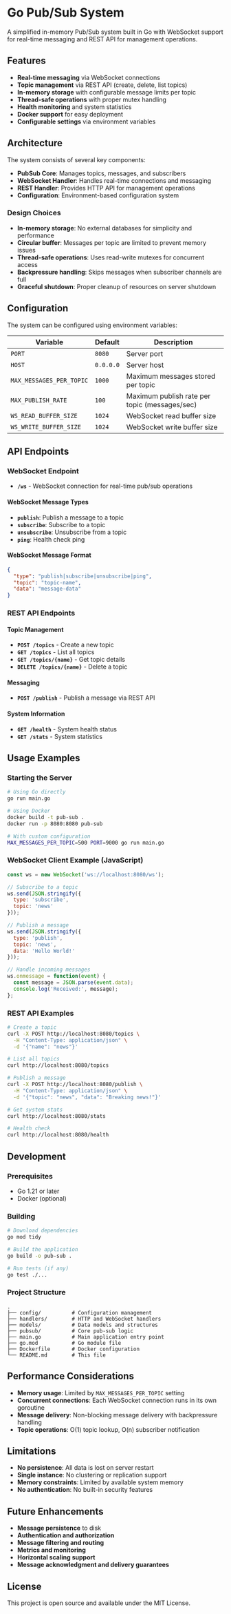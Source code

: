 # Go Pub/Sub System

A simplified in-memory Pub/Sub system built in Go with WebSocket support for real-time messaging and REST API for management operations.

## Features

- **Real-time messaging** via WebSocket connections
- **Topic management** via REST API (create, delete, list topics)
- **In-memory storage** with configurable message limits per topic
- **Thread-safe operations** with proper mutex handling
- **Health monitoring** and system statistics
- **Docker support** for easy deployment
- **Configurable settings** via environment variables

## Architecture

The system consists of several key components:

- **PubSub Core**: Manages topics, messages, and subscribers
- **WebSocket Handler**: Handles real-time connections and messaging
- **REST Handler**: Provides HTTP API for management operations
- **Configuration**: Environment-based configuration system

### Design Choices

- **In-memory storage**: No external databases for simplicity and performance
- **Circular buffer**: Messages per topic are limited to prevent memory issues
- **Thread-safe operations**: Uses read-write mutexes for concurrent access
- **Backpressure handling**: Skips messages when subscriber channels are full
- **Graceful shutdown**: Proper cleanup of resources on server shutdown

## Configuration

The system can be configured using environment variables:

| Variable | Default | Description |
|----------|---------|-------------|
| `PORT` | `8080` | Server port |
| `HOST` | `0.0.0.0` | Server host |
| `MAX_MESSAGES_PER_TOPIC` | `1000` | Maximum messages stored per topic |
| `MAX_PUBLISH_RATE` | `100` | Maximum publish rate per topic (messages/sec) |
| `WS_READ_BUFFER_SIZE` | `1024` | WebSocket read buffer size |
| `WS_WRITE_BUFFER_SIZE` | `1024` | WebSocket write buffer size |

## API Endpoints

### WebSocket Endpoint

- **`/ws`** - WebSocket connection for real-time pub/sub operations

#### WebSocket Message Types

- **`publish`**: Publish a message to a topic
- **`subscribe`**: Subscribe to a topic
- **`unsubscribe`**: Unsubscribe from a topic
- **`ping`**: Health check ping

#### WebSocket Message Format

```json
{
  "type": "publish|subscribe|unsubscribe|ping",
  "topic": "topic-name",
  "data": "message-data"
}
```

### REST API Endpoints

#### Topic Management

- **`POST /topics`** - Create a new topic
- **`GET /topics`** - List all topics
- **`GET /topics/{name}`** - Get topic details
- **`DELETE /topics/{name}`** - Delete a topic

#### Messaging

- **`POST /publish`** - Publish a message via REST API

#### System Information

- **`GET /health`** - System health status
- **`GET /stats`** - System statistics

## Usage Examples

### Starting the Server

```bash
# Using Go directly
go run main.go

# Using Docker
docker build -t pub-sub .
docker run -p 8080:8080 pub-sub

# With custom configuration
MAX_MESSAGES_PER_TOPIC=500 PORT=9000 go run main.go
```

### WebSocket Client Example (JavaScript)

```javascript
const ws = new WebSocket('ws://localhost:8080/ws');

// Subscribe to a topic
ws.send(JSON.stringify({
  type: 'subscribe',
  topic: 'news'
}));

// Publish a message
ws.send(JSON.stringify({
  type: 'publish',
  topic: 'news',
  data: 'Hello World!'
}));

// Handle incoming messages
ws.onmessage = function(event) {
  const message = JSON.parse(event.data);
  console.log('Received:', message);
};
```

### REST API Examples

```bash
# Create a topic
curl -X POST http://localhost:8080/topics \
  -H "Content-Type: application/json" \
  -d '{"name": "news"}'

# List all topics
curl http://localhost:8080/topics

# Publish a message
curl -X POST http://localhost:8080/publish \
  -H "Content-Type: application/json" \
  -d '{"topic": "news", "data": "Breaking news!"}'

# Get system stats
curl http://localhost:8080/stats

# Health check
curl http://localhost:8080/health
```

## Development

### Prerequisites

- Go 1.21 or later
- Docker (optional)

### Building

```bash
# Download dependencies
go mod tidy

# Build the application
go build -o pub-sub .

# Run tests (if any)
go test ./...
```

### Project Structure

```
.
├── config/          # Configuration management
├── handlers/        # HTTP and WebSocket handlers
├── models/          # Data models and structures
├── pubsub/          # Core pub-sub logic
├── main.go          # Main application entry point
├── go.mod           # Go module file
├── Dockerfile       # Docker configuration
└── README.md        # This file
```

## Performance Considerations

- **Memory usage**: Limited by `MAX_MESSAGES_PER_TOPIC` setting
- **Concurrent connections**: Each WebSocket connection runs in its own goroutine
- **Message delivery**: Non-blocking message delivery with backpressure handling
- **Topic operations**: O(1) topic lookup, O(n) subscriber notification

## Limitations

- **No persistence**: All data is lost on server restart
- **Single instance**: No clustering or replication support
- **Memory constraints**: Limited by available system memory
- **No authentication**: No built-in security features

## Future Enhancements

- **Message persistence** to disk
- **Authentication and authorization**
- **Message filtering and routing**
- **Metrics and monitoring**
- **Horizontal scaling support**
- **Message acknowledgment and delivery guarantees**

## License

This project is open source and available under the MIT License.
